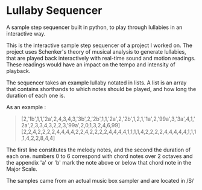 # Lullaby Sequencer
 A sample step sequencer built in python, to play through lullabies in an interactive way.
 
 This is the interactive sample step sequencer of a project I worked on.
 The project uses Schenker's theory of musical analysis to generate lullabies, that are played back interactively with real-time sound and motion readings. These readings would have an impact on the tempo and intensity of playback.
 
 The sequencer takes an example lullaby notated in lists. A list is an array that contains shorthands to which notes should be played, and how long the duration of each one is.
 
 As an example : 
 
 > [2,'1b',1,1,'2a',2,4,3,4,3,'3b',2,'2b',1,1,'2a',2,'2b',1,2,1,'1a',2,'99a',3,'3a',4,1,'2a',2,3,3,4,3,2,2,3,'99a',2,0,1,3,2,4,6,99]
 > [2,2,4,2,2,2,2,4,4,4,4,2,2,4,2,2,2,2,4,4,4,4,1,1,1,1,4,2,2,2,2,4,4,4,4,4,1,1,1,1,4,2,2,8,4,4]   
 
 The first line constitutes the melody notes, and the second the duration of each one. numbers 0 to 6 correspond with chord notes over 2 octaves and the appendix 'a' or 'b' mark the note above or below that chord note in the Major Scale. 
 
The samples came from an actual music box sampler and are located in /S/
